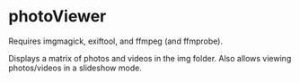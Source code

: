 # photoViewer
Requires imgmagick, exiftool, and ffmpeg (and ffmprobe).

Displays a matrix of photos and videos in the img folder.
Also allows viewing photos/videos in a slideshow mode.
